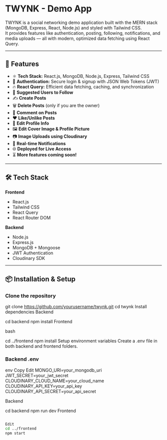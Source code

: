 # TWYNK - Demo App

TWYNK is a social networking demo application built with the MERN stack (MongoDB, Express, React, Node.js) and styled with Tailwind CSS.  
It provides features like authentication, posting, following, notifications, and media uploads — all with modern, optimized data fetching using React Query.

---

## 🚀 Features

- ⚛️ **Tech Stack:** React.js, MongoDB, Node.js, Express, Tailwind CSS
- 🔐 **Authentication:** Secure login & signup with JSON Web Tokens (JWT)
- 🔥 **React Query:** Efficient data fetching, caching, and synchronization
- 👥 **Suggested Users to Follow**
- ✍️ **Create Posts**
- 🗑️ **Delete Posts** (only if you are the owner)
- 💬 **Comment on Posts**
- ❤️ **Like/Unlike Posts**
- 📝 **Edit Profile Info**
- 🖼️ **Edit Cover Image & Profile Picture**
- 📷 **Image Uploads using Cloudinary**
- 🔔 **Real-time Notifications**
- 🌐 **Deployed for Live Access**
- ⏳ **More features coming soon!**

---

## 🛠️ Tech Stack

**Frontend**
- React.js
- Tailwind CSS
- React Query
- React Router DOM

**Backend**
- Node.js
- Express.js
- MongoDB + Mongoose
- JWT Authentication
- Cloudinary SDK

---

## 📦 Installation & Setup

### Clone the repository

git clone https://github.com/yourusername/twynk.git
cd twynk
 Install dependencies
Backend

cd backend
npm install
Frontend

bash

cd ../frontend
npm install
 Setup environment variables
Create a .env file in both backend and frontend folders.

### Backend .env

env
Copy
Edit
MONGO_URI=your_mongodb_uri
JWT_SECRET=your_jwt_secret
CLOUDINARY_CLOUD_NAME=your_cloud_name
CLOUDINARY_API_KEY=your_api_key
CLOUDINARY_API_SECRET=your_api_secret

Backend


cd backend
npm run dev
Frontend

```bash

Edit
cd ../frontend
npm start
